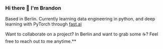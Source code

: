 ### Hi there 👋 I'm Brandon

Based in Berlin. Currently learning data engineering in python, and deep learning with PyTorch through [fast.ai](https://www.fast.ai)

Want to collaborate on a project? In Berlin and want to grab some :coffee:? Feel free to reach out to me anytime.**


<!--
**branBeckett/branBeckett** is a ✨ _special_ ✨ repository because its `README.md` (this file) appears on your GitHub profile.

Here are some ideas to get you started:

- 🔭 I’m currently working on advancing my career within data science.
- 🌱 I’m currently learning data engineering best practices, and PyTorch through fast.ai
- 👯 I’m looking to collaborate on ...
- 🤔 I’m looking for help with ...
- 💬 Ask me about ...
- 📫 How to reach me: ...
- 😄 Pronouns: ...
- ⚡ Fun fact: ...
-->
